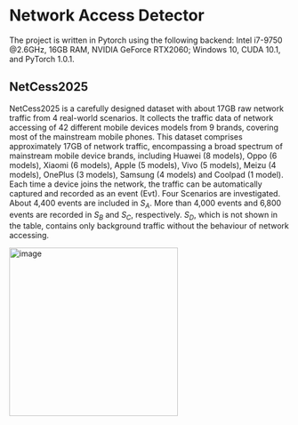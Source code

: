 # Network Access Detector

The project is written in Pytorch using the following backend: Intel i7-9750 @2.6GHz, 16GB RAM, NVIDIA GeForce RTX2060; Windows 10, CUDA 10.1, and PyTorch 1.0.1.

## NetCess2025

NetCess2025 is a carefully designed dataset with about 17GB raw network traffic from 4 real-world scenarios. It collects the traffic data of network accessing of 42 different mobile devices models from 9 brands, covering most of the mainstream mobile phones. This dataset comprises approximately 17GB of network traffic, encompassing a broad spectrum of mainstream mobile device brands, including Huawei (8 models), Oppo (6 models), Xiaomi (6 models), Apple (5 models), Vivo (5 models), Meizu (4 models), OnePlus (3 models), Samsung (4 models) and Coolpad (1 model). Each time a device joins the network, the traffic can be automatically captured and recorded as an event (Evt). Four Scenarios are investigated. About 4,400 events are included in $S_A$. More than 4,000 events and 6,800 events are recorded in $S_B$ and $S_C$, respectively. $S_D$, which is not shown in the table, contains only background traffic without the behaviour of network accessing.


<img width="303" alt="image" src="https://github.com/user-attachments/assets/fa6d4221-6625-464d-b9f0-adb42ae5d7f8" />


